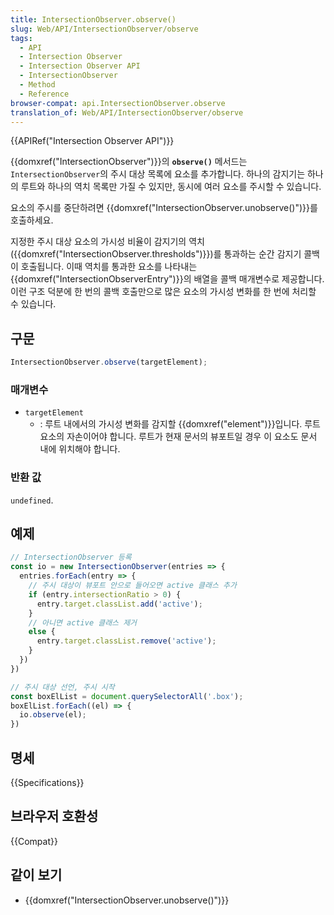```yaml
---
title: IntersectionObserver.observe()
slug: Web/API/IntersectionObserver/observe
tags:
  - API
  - Intersection Observer
  - Intersection Observer API
  - IntersectionObserver
  - Method
  - Reference
browser-compat: api.IntersectionObserver.observe
translation_of: Web/API/IntersectionObserver/observe
---
```


{{APIRef("Intersection Observer API")}}

{{domxref("IntersectionObserver")}}의 **`observe()`** 메서드는 `IntersectionObserver`의 주시 대상 목록에 요소를 추가합니다. 하나의 감지기는 하나의 루트와 하나의 역치 목록만 가질 수 있지만, 동시에 여러 요소를 주시할 수 있습니다.

요소의 주시를 중단하려면 {{domxref("IntersectionObserver.unobserve()")}}를 호출하세요.

지정한 주시 대상 요소의 가시성 비율이 감지기의 역치({{domxref("IntersectionObserver.thresholds")}})를 통과하는 순간 감지기 콜백이 호출됩니다. 이때 역치를 통과한 요소를 나타내는 {{domxref("IntersectionObserverEntry")}}의 배열을 콜백 매개변수로 제공합니다. 이런 구조 덕분에 한 번의 콜백 호출만으로 많은 요소의 가시성 변화를 한 번에 처리할 수 있습니다.

## 구문

```js
IntersectionObserver.observe(targetElement);
```

### 매개변수

- `targetElement`
  - : 루트 내에서의 가시성 변화를 감지할 {{domxref("element")}}입니다. 루트 요소의 자손이어야 합니다. 루트가 현재 문서의 뷰포트일 경우 이 요소도 문서 내에 위치해야 합니다.

### 반환 값

`undefined`.

## 예제

```js
// IntersectionObserver 등록
const io = new IntersectionObserver(entries => {
  entries.forEach(entry => {
    // 주시 대상이 뷰포트 안으로 들어오면 active 클래스 추가
    if (entry.intersectionRatio > 0) {
      entry.target.classList.add('active');
    }
    // 아니면 active 클래스 제거
    else {
      entry.target.classList.remove('active');
    }
  })
})

// 주시 대상 선언, 주시 시작
const boxElList = document.querySelectorAll('.box');
boxElList.forEach((el) => {
  io.observe(el);
})
```

## 명세

{{Specifications}}

## 브라우저 호환성

{{Compat}}

## 같이 보기

- {{domxref("IntersectionObserver.unobserve()")}}
